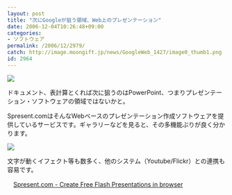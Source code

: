 ```yaml
---
layout: post
title: "次にGoogleが狙う領域、Web上のプレゼンテーション"
date: 2006-12-04T10:26:48+09:00
categories:
- ソフトウェア
permalink: /2006/12/2979/
catch: http://image.moongift.jp/news/GoogleWeb_1427/image0_thumb1.png
id: 2964
---
```

[![](http://image.moongift.jp/news/GoogleWeb_1427/image0_thumb.png)](http://image.moongift.jp/news/GoogleWeb_1427/image02.png)

 

ドキュメント、表計算とくれば次に狙うのはPowerPoint、つまりプレゼンテーション・ソフトウェアの領域ではないかと。

 

Spresent.comはそんなWebベースのプレゼンテーション作成ソフトウェアを提供しているサービスです。ギャラリーなどを見ると、その多機能ぶりが良く分かります。

 

[![](http://image.moongift.jp/news/GoogleWeb_1427/image0_thumb1.png)](http://image.moongift.jp/news/GoogleWeb_1427/image05.png)

 

文字が動くイフェクト等も数多く、他のシステム（Youtube/Flickr）との連携も容易です。

 

　[Spresent.com - Create Free Flash Presentations in browser](https://www.spresent.com/)

